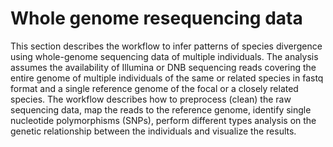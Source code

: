 # Whole genome resequencing data

This section describes the workflow to infer patterns of species divergence using whole-genome sequencing data of multiple individuals. The analysis assumes the availability of Illumina or DNB sequencing reads covering the entire genome of multiple individuals of the same or related species in fastq format and a single reference genome of the focal or a closely related species. The workflow describes how to preprocess (clean) the raw sequencing data, map the reads to the reference genome, identify single nucleotide polymorphisms (SNPs), perform different types analysis on the genetic relationship between the individuals and visualize the results. 
